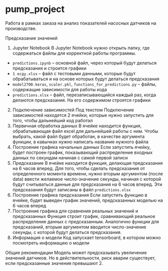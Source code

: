 # pump_project
Работа в рамках заказа на анализ показателей насосных датчиков на производстве.


Предсказание значений
1.	Jupyter Notebook
В Jupyter Notebook нужно открыть папку, где содержаться файлы для корректной работы программы. 
- `predictions.ipynb` – основной файл, через который будут делаться предсказания и строится графики
- `1 есду.xlsx` – файл с тестовыми данными, которые будут обрабатываться и на основе которых будут делаться предсказания
- `model2700.keras`, `scaler.pkl`, `functions_for_predictions.py` – файлы, содержащие зависимости для работы кода
- `predictions.xlsx` – файл, перезаписывающийся каждый раз, когда делаются предсказания. На его содержимом строятся графики
2. Подключение зависимостей
Под текстом Подключение зависимостей находятся 2 ячейки, которые нужно запустить для того, чтобы дальнейший код работал
3.	Первичная обработка данных
В ячейке находится функция, обрабатывающая файл excel для дальнейшей работы с ним. Чтобы выбрать, какой файл будет обработан, в качестве аргумента функции, в кавычках нужно написать название нужного файла
4.	Построение графика начальных данных
Если запустить ячейку, будет построен график, показывающий распределение входных данных по секундам начиная с самой первой записи
5.	Предсказание
В ячейке находится функция, делающая предсказания на 6 часов вперед. 
Для того, чтобы сделать предсказания от определенного момента времени, нужно вторым аргументом (после data) ввести желаемое число-значение секунды, начиная с которой будут считываться данные для предсказания на 6 часов вперед. Эти предсказания будут записаны в файл `predictions.xlsx`
6.	Построение графика предсказания
Если запустить функцию в ячейке, будет выведен график значений, предсказанных моделью на 6 часов вперед
7.	Построение графика для сравнения реальных значений и предсказанных
Функция строит график, сравнивающий реальное распределение данных с предсказанным. Аналогично функции для предсказаний, вторым аргументом вводится число-значение секунды, с которой будут делаться предсказания.
8.	Информация о модели
Код запускает tensorboard, в котором можно посмотреть информацию о модели

Общие рекомендации
Модель может предсказывать увеличение значений датчиков. Но в действительности, риск аварии существует, если предсказанные значения превышают 2. 
